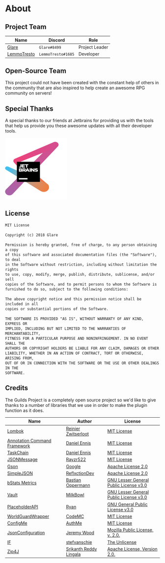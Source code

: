 # About

## Project Team

| Name                                    | Discord            | Role           |
| --------------------------------------- | ------------------ | -------------- |
| [Glare](https://glaremasters.me)        | `Glare#8499`       | Project Leader |
| [LemmoTresto](https://lemmotresto.com/) | `LemmoTresto#1685` | Developer      |

## Open-Source Team

This project could not have been created with the constant help of others in the community that are also inspired to help create an awesome RPG community on servers!

## Special Thanks

A special thanks to our friends at Jetbrains for providing us with the tools that help us provide you these awesome updates with all their developer tools.

[![Jetbrains](../.vuepress/public/jetbrains.png)](https://jetbrains.com/?from=TheGuildsProject)

## License

```
MIT License

Copyright (c) 2018 Glare

Permission is hereby granted, free of charge, to any person obtaining a copy
of this software and associated documentation files (the "Software"), to deal
in the Software without restriction, including without limitation the rights
to use, copy, modify, merge, publish, distribute, sublicense, and/or sell
copies of the Software, and to permit persons to whom the Software is
furnished to do so, subject to the following conditions:

The above copyright notice and this permission notice shall be included in all
copies or substantial portions of the Software.

THE SOFTWARE IS PROVIDED "AS IS", WITHOUT WARRANTY OF ANY KIND, EXPRESS OR
IMPLIED, INCLUDING BUT NOT LIMITED TO THE WARRANTIES OF MERCHANTABILITY,
FITNESS FOR A PARTICULAR PURPOSE AND NONINFRINGEMENT. IN NO EVENT SHALL THE
AUTHORS OR COPYRIGHT HOLDERS BE LIABLE FOR ANY CLAIM, DAMAGES OR OTHER
LIABILITY, WHETHER IN AN ACTION OF CONTRACT, TORT OR OTHERWISE, ARISING FROM,
OUT OF OR IN CONNECTION WITH THE SOFTWARE OR THE USE OR OTHER DEALINGS IN THE
SOFTWARE.
```

## Credits

The Guilds Project is a completely open source project so we'd like to give thanks to a number of libraries that we use in order to make the plugin function as it does.

| Name                                                                   | Author                                                 | License                                                                                                 |
| ---------------------------------------------------------------------- | ------------------------------------------------------ | ------------------------------------------------------------------------------------------------------- |
| [Lombok](https://github.com/rzwitserloot/lombok)                       | [Reinier Zwitserloot](https://github.com/rzwitserloot) | [MIT License](https://github.com/rzwitserloot/lombok/blob/master/LICENSE)                               |
| [Annotation Command Framework](https://github.com/aikar/commands)      | [Daniel Ennis](https://github.com/aikar)               | [MIT License](https://github.com/aikar/commands/blob/master/LICENSE)                                    |
| [TaskChain](https://github.com/aikar/TaskChain)                        | [Daniel Ennis](https://github.com/aikar)               | [MIT License](https://github.com/aikar/TaskChain/blob/master/LICENSE)                                   |
| [JSONMessage](https://github.com/Rayzr522/JSONMessage)                 | [Rayzr522](https://github.com/Rayzr522)                | [MIT License](https://github.com/Rayzr522/JSONMessage/blob/master/LICENSE)                              |
| [Gson](https://github.com/google/gson)                                 | [Google](https://github.com/google)                    | [Apache License 2.0](https://github.com/google/gson/blob/master/LICENSE)                                |
| [SimpleJSON](https://github.com/ReflxctionDev/SimpleJSON)              | [ReflxctionDev](https://github.com/ReflxctionDev)      | [Apache License 2.0](https://github.com/ReflxctionDev/SimpleJSON/blob/master/LICENSE)                   |
| [bStats Metrics](https://github.com/Bastian/bStats-Metrics)            | [Bastian Oppermann](https://github.com/Bastian)        | [GNU Lesser General Public License v3.0](https://github.com/Bastian/bStats-Metrics/blob/master/LICENSE) |
| [Vault](https://github.com/MilkBowl/Vault)                             | [MilkBowl](https://github.com/MilkBowl)                | [GNU Lesser General Public License v3.0](https://github.com/MilkBowl/Vault/blob/master/license.txt)     |
| [PlaceholderAPI](https://github.com/PlaceholderAPI/PlaceholderAPI)     | [Ryan](https://github.com/extendedclip)                | [GNU General Public License v3.0](https://github.com/PlaceholderAPI/PlaceholderAPI/blob/master/LICENSE) |
| [WorldGuardWrapper](https://github.com/CodeMC/WorldGuardWrapper)       | [CodeMC](https://github.com/CodeMC)                    | [MIT License](https://github.com/CodeMC/WorldGuardWrapper/blob/master/LICENSE)                          |
| [ConfigMe](https://github.com/AuthMe/ConfigMe)                         | [AuthMe](https://github.com/AuthMe)                    | [MIT License](https://github.com/AuthMe/ConfigMe/blob/master/LICENSE)                                   |
| [JsonConfiguration](https://github.com/dumptruckman/JsonConfiguration) | [Jeremy Wood](https://github.com/dumptruckman)         | [Mozilla Public License, v. 2.0.](http://mozilla.org/MPL/2.0/)                                          |
| [IF](https://github.com/stefvanschie/IF)                               | [stefvanschie](https://github.com/stefvanschie)        | [The Unlicense](https://github.com/stefvanschie/IF/blob/master/LICENSE)                                 |
| [Zip4J](http://www.lingala.net/zip4j/about.php)                        | [Srikanth Reddy Lingala](http://www.lingala.net/)      | [Apache License, Version 2.0.](https://www.apache.org/licenses/LICENSE-2.0)                             |
